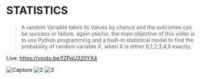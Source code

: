# STATISTICS

> A random Variable takes its Values by chance and the outcomes can be success or failure, again yes/no.  the main objective of this video is to use Python programming and a built-in statistical model to find the probability of random variable X, when X is either 0,1,2,3,4,5 exactly.

Live: https://youtu.be/fZPqU320YX4

![Capture](https://github.com/shamiraty/binomial_probability/assets/129072179/47fa3a5e-783b-426e-bad1-b0f9f316e59e)
![2](https://github.com/shamiraty/binomial_probability/assets/129072179/0d1ca517-8bb1-4d49-8b8c-e0e422ab8aaf)
![3](https://github.com/shamiraty/binomial_probability/assets/129072179/51ad9d33-c403-4de7-9d00-68b7b8ae071d)
